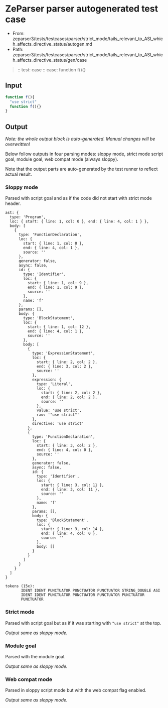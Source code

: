 # ZeParser parser autogenerated test case

- From: zeparser3/tests/testcases/parser/strict_mode/tails_relevant_to_ASI_which_affects_directive_status/autogen.md
- Path: zeparser3/tests/testcases/parser/strict_mode/tails_relevant_to_ASI_which_affects_directive_status/gen/case

> :: test: case
> :: case: function f(){}

## Input


`````js
function f(){ 
  "use strict"
  function f(){}
}
`````

## Output

_Note: the whole output block is auto-generated. Manual changes will be overwritten!_

Below follow outputs in four parsing modes: sloppy mode, strict mode script goal, module goal, web compat mode (always sloppy).

Note that the output parts are auto-generated by the test runner to reflect actual result.

### Sloppy mode

Parsed with script goal and as if the code did not start with strict mode header.

`````
ast: {
  type: 'Program',
  loc: { start: { line: 1, col: 0 }, end: { line: 4, col: 1 } },
  body: [
    {
      type: 'FunctionDeclaration',
      loc: {
        start: { line: 1, col: 0 },
        end: { line: 4, col: 1 },
        source: ''
      },
      generator: false,
      async: false,
      id: {
        type: 'Identifier',
        loc: {
          start: { line: 1, col: 9 },
          end: { line: 1, col: 9 },
          source: ''
        },
        name: 'f'
      },
      params: [],
      body: {
        type: 'BlockStatement',
        loc: {
          start: { line: 1, col: 12 },
          end: { line: 4, col: 1 },
          source: ''
        },
        body: [
          {
            type: 'ExpressionStatement',
            loc: {
              start: { line: 2, col: 2 },
              end: { line: 3, col: 2 },
              source: ''
            },
            expression: {
              type: 'Literal',
              loc: {
                start: { line: 2, col: 2 },
                end: { line: 2, col: 2 },
                source: ''
              },
              value: 'use strict',
              raw: '"use strict"'
            },
            directive: 'use strict'
          },
          {
            type: 'FunctionDeclaration',
            loc: {
              start: { line: 3, col: 2 },
              end: { line: 4, col: 0 },
              source: ''
            },
            generator: false,
            async: false,
            id: {
              type: 'Identifier',
              loc: {
                start: { line: 3, col: 11 },
                end: { line: 3, col: 11 },
                source: ''
              },
              name: 'f'
            },
            params: [],
            body: {
              type: 'BlockStatement',
              loc: {
                start: { line: 3, col: 14 },
                end: { line: 4, col: 0 },
                source: ''
              },
              body: []
            }
          }
        ]
      }
    }
  ]
}

tokens (15x):
       IDENT IDENT PUNCTUATOR PUNCTUATOR PUNCTUATOR STRING_DOUBLE ASI
       IDENT IDENT PUNCTUATOR PUNCTUATOR PUNCTUATOR PUNCTUATOR
       PUNCTUATOR
`````

### Strict mode

Parsed with script goal but as if it was starting with `"use strict"` at the top.

_Output same as sloppy mode._

### Module goal

Parsed with the module goal.

_Output same as sloppy mode._

### Web compat mode

Parsed in sloppy script mode but with the web compat flag enabled.

_Output same as sloppy mode._
